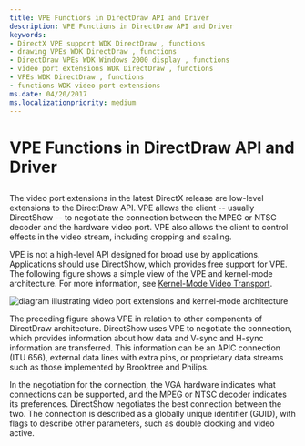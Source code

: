 ```yaml
---
title: VPE Functions in DirectDraw API and Driver
description: VPE Functions in DirectDraw API and Driver
keywords:
- DirectX VPE support WDK DirectDraw , functions
- drawing VPEs WDK DirectDraw , functions
- DirectDraw VPEs WDK Windows 2000 display , functions
- video port extensions WDK DirectDraw , functions
- VPEs WDK DirectDraw , functions
- functions WDK video port extensions
ms.date: 04/20/2017
ms.localizationpriority: medium
---
```


# VPE Functions in DirectDraw API and Driver


## <span id="ddk_vpe_functions_in_directdraw_api_and_driver_gg"></span><span id="DDK_VPE_FUNCTIONS_IN_DIRECTDRAW_API_AND_DRIVER_GG"></span>


The video port extensions in the latest DirectX release are low-level extensions to the DirectDraw API. VPE allows the client -- usually DirectShow -- to negotiate the connection between the MPEG or NTSC decoder and the hardware video port. VPE also allows the client to control effects in the video stream, including cropping and scaling.

VPE is not a high-level API designed for broad use by applications. Applications should use DirectShow, which provides free support for VPE. The following figure shows a simple view of the VPE and kernel-mode architecture. For more information, see [Kernel-Mode Video Transport](kernel-mode-video-transport.md).

![diagram illustrating video port extensions and kernel-mode architecture](images/ddfig10.png)

The preceding figure shows VPE in relation to other components of DirectDraw architecture. DirectShow uses VPE to negotiate the connection, which provides information about how data and V-sync and H-sync information are transferred. This information can be an APIC connection (ITU 656), external data lines with extra pins, or proprietary data streams such as those implemented by Brooktree and Philips.

In the negotiation for the connection, the VGA hardware indicates what connections can be supported, and the MPEG or NTSC decoder indicates its preferences. DirectShow negotiates the best connection between the two. The connection is described as a globally unique identifier (GUID), with flags to describe other parameters, such as double clocking and video active.

 

 





